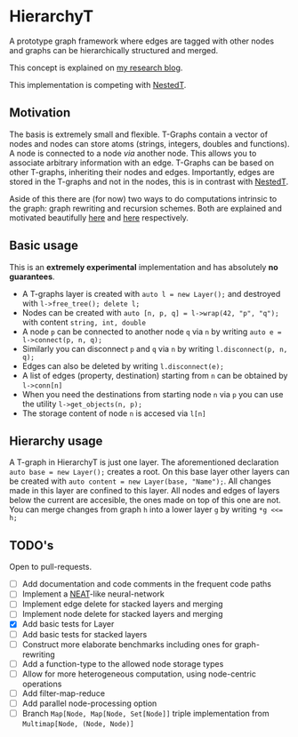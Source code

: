 # HierarchyT
A prototype graph framework where edges are tagged with other nodes and graphs can be hierarchically structured and merged.

This concept is explained on [my research blog](https://research.adamv.be/#Unifyingrichgraphswithedgestoedges).

This implementation is competing with [NestedT](https://github.com/Adam-Vandervorst/NestedT).
## Motivation
The basis is extremely small and flexible. T-Graphs contain a vector of nodes and nodes can store atoms (strings, integers, doubles and functions). A node is connected to a node *via* another node. This allows you to associate arbitrary information with an edge.
T-Graphs can be based on other T-graphs, inheriting their nodes and edges. Importantly, edges are stored in the T-graphs and not in the nodes, this is in contrast with [NestedT](https://github.com/Adam-Vandervorst/NestedT).

Aside of this there are (for now) two ways to do computations intrinsic to the graph: graph rewriting and recursion schemes.
Both are explained and motivated beautifully [here](https://blog.opencog.org/2013/03/24/why-hypergraphs/) and [here](https://jtobin.io/time-traveling-recursion) respectively.

## Basic usage
This is an **extremely experimental** implementation and has absolutely **no guarantees**. 

- A T-graphs layer is created with `auto l = new Layer();` and destroyed with `l->free_tree(); delete l;`
- Nodes can be created with `auto [n, p, q] = l->wrap(42, "p", "q");` with content `string, int, double`
- A node `p` can be connected to another node `q` via `n` by writing `auto e = l->connect(p, n, q);`
- Similarly you can disconnect `p` and `q` via `n` by writing `l.disconnect(p, n, q);`
- Edges can also be deleted by writing `l.disconnect(e);`
- A list of edges (property, destination) starting from `n` can be obtained by `l->conn[n]`
- When you need the destinations from starting node `n` via `p` you can use the utility `l->get_objects(n, p);`
- The storage content of node `n` is accesed via `l[n]`
## Hierarchy usage
A T-graph in HierarchyT is just one layer. The aforementioned declaration `auto base = new Layer();` creates a root. 
On this base layer other layers can be created with `auto content = new Layer(base, "Name");`. All changes made in this layer are confined to this layer.
All nodes and edges of layers below the current are accesible, the ones made on top of this one are not.
You can merge changes from graph `h` into a lower layer `g` by writing `*g <<= h;`
## TODO's
Open to pull-requests.

- [ ] Add documentation and code comments in the frequent code paths
- [ ] Implement a [NEAT](http://nn.cs.utexas.edu/downloads/papers/stanley.ec02.pdf)-like neural-network
- [ ] Implement edge delete for stacked layers and merging
- [ ] Implement node delete for stacked layers and merging
- [x] Add basic tests for Layer
- [ ] Add basic tests for stacked layers
- [ ] Construct more elaborate benchmarks including ones for graph-rewriting
- [ ] Add a function-type to the allowed node storage types
- [ ] Allow for more heterogeneous computation, using node-centric operations
- [ ] Add filter-map-reduce
- [ ] Add parallel node-processing option
- [ ] Branch `Map[Node, Map[Node, Set[Node]]` triple implementation from `Multimap[Node, (Node, Node)]`
